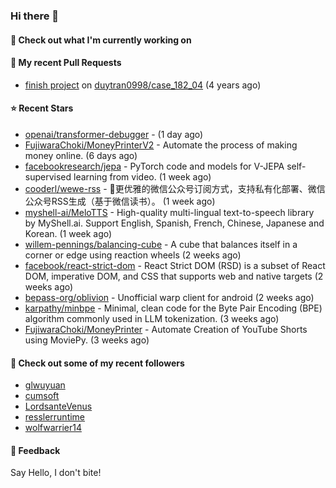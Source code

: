 ### Hi there 👋

#### 👷 Check out what I'm currently working on

#### 🔨 My recent Pull Requests

- [finish project](https://github.com/duytran0998/case_182_04/pull/1) on [duytran0998/case_182_04](https://github.com/duytran0998/case_182_04) (4 years ago)

#### ⭐ Recent Stars

- [openai/transformer-debugger](https://github.com/openai/transformer-debugger) -  (1 day ago)
- [FujiwaraChoki/MoneyPrinterV2](https://github.com/FujiwaraChoki/MoneyPrinterV2) - Automate the process of making money online. (6 days ago)
- [facebookresearch/jepa](https://github.com/facebookresearch/jepa) - PyTorch code and models for V-JEPA self-supervised learning from video. (1 week ago)
- [cooderl/wewe-rss](https://github.com/cooderl/wewe-rss) - 🤗更优雅的微信公众号订阅方式，支持私有化部署、微信公众号RSS生成（基于微信读书）。 (1 week ago)
- [myshell-ai/MeloTTS](https://github.com/myshell-ai/MeloTTS) - High-quality multi-lingual text-to-speech library by MyShell.ai. Support English, Spanish, French, Chinese, Japanese and Korean. (1 week ago)
- [willem-pennings/balancing-cube](https://github.com/willem-pennings/balancing-cube) - A cube that balances itself in a corner or edge using reaction wheels (2 weeks ago)
- [facebook/react-strict-dom](https://github.com/facebook/react-strict-dom) - React Strict DOM (RSD) is a subset of React DOM, imperative DOM, and CSS that supports web and native targets (2 weeks ago)
- [bepass-org/oblivion](https://github.com/bepass-org/oblivion) - Unofficial warp client for android (2 weeks ago)
- [karpathy/minbpe](https://github.com/karpathy/minbpe) - Minimal, clean code for the Byte Pair Encoding (BPE) algorithm commonly used in LLM tokenization. (3 weeks ago)
- [FujiwaraChoki/MoneyPrinter](https://github.com/FujiwaraChoki/MoneyPrinter) - Automate Creation of YouTube Shorts using MoviePy. (3 weeks ago)

#### 👯 Check out some of my recent followers

- [glwuyuan](https://github.com/glwuyuan)
- [cumsoft](https://github.com/cumsoft)
- [LordsanteVenus](https://github.com/LordsanteVenus)
- [resslerruntime](https://github.com/resslerruntime)
- [wolfwarrier14](https://github.com/wolfwarrier14)

#### 💬 Feedback

Say Hello, I don't bite!